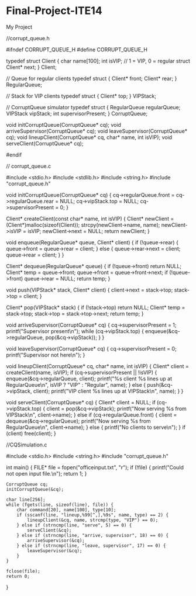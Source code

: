 # Final-Project-ITE14
My Project

//corrupt_queue.h

#ifndef CORRUPT_QUEUE_H
#define CORRUPT_QUEUE_H

typedef struct Client {
    char name[100];
    int isVIP; // 1 = VIP, 0 = regular
    struct Client* next;
} Client;

// Queue for regular clients
typedef struct {
    Client* front;
    Client* rear;
} RegularQueue;

// Stack for VIP clients
typedef struct {
    Client* top;
} VIPStack;

// CorruptQueue simulator
typedef struct {
    RegularQueue regularQueue;
    VIPStack vipStack;
    int supervisorPresent;
} CorruptQueue;

void initCorruptQueue(CorruptQueue* cq);
void arriveSupervisor(CorruptQueue* cq);
void leaveSupervisor(CorruptQueue* cq);
void lineupClient(CorruptQueue* cq, char* name, int isVIP);
void serveClient(CorruptQueue* cq);

#endif

// corrupt_queue.c

#include <stdio.h>
#include <stdlib.h>
#include <string.h>
#include "corrupt_queue.h"

void initCorruptQueue(CorruptQueue* cq) {
    cq->regularQueue.front = cq->regularQueue.rear = NULL;
    cq->vipStack.top = NULL;
    cq->supervisorPresent = 0;
}

Client* createClient(const char* name, int isVIP) {
    Client* newClient = (Client*)malloc(sizeof(Client));
    strcpy(newClient->name, name);
    newClient->isVIP = isVIP;
    newClient->next = NULL;
    return newClient;
}

void enqueue(RegularQueue* queue, Client* client) {
    if (!queue->rear) {
        queue->front = queue->rear = client;
    } else {
        queue->rear->next = client;
        queue->rear = client;
    }
}

Client* dequeue(RegularQueue* queue) {
    if (!queue->front) return NULL;
    Client* temp = queue->front;
    queue->front = queue->front->next;
    if (!queue->front) queue->rear = NULL;
    return temp;
}

void push(VIPStack* stack, Client* client) {
    client->next = stack->top;
    stack->top = client;
}

Client* pop(VIPStack* stack) {
    if (!stack->top) return NULL;
    Client* temp = stack->top;
    stack->top = stack->top->next;
    return temp;
}

void arriveSupervisor(CorruptQueue* cq) {
    cq->supervisorPresent = 1;
    printf("Supervisor present\n");
    while (cq->vipStack.top) {
        enqueue(&cq->regularQueue, pop(&cq->vipStack));
    }
}

void leaveSupervisor(CorruptQueue* cq) {
    cq->supervisorPresent = 0;
    printf("Supervisor not here\n");
}

void lineupClient(CorruptQueue* cq, char* name, int isVIP) {
    Client* client = createClient(name, isVIP);
    if (cq->supervisorPresent || !isVIP) {
        enqueue(&cq->regularQueue, client);
        printf("%s client %s lines up at RegularQueue\n", isVIP ? "VIP" : "Regular", name);
    } else {
        push(&cq->vipStack, client);
        printf("VIP client %s lines up at VIPStack\n", name);
    }
}

void serveClient(CorruptQueue* cq) {
    Client* client = NULL;
    if (cq->vipStack.top) {
        client = pop(&cq->vipStack);
        printf("Now serving %s from VIPStack\n", client->name);
    } else if (cq->regularQueue.front) {
        client = dequeue(&cq->regularQueue);
        printf("Now serving %s from RegularQueue\n", client->name);
    } else {
        printf("No clients to serve\n");
    }
    if (client) free(client);
}

//CQSimulation.c

#include <stdio.h>
#include <string.h>
#include "corrupt_queue.h"

int main() {
    FILE* file = fopen("officeinput.txt", "r");
    if (!file) {
        printf("Could not open input file.\n");
        return 1;
    }

    CorruptQueue cq;
    initCorruptQueue(&cq);

    char line[256];
    while (fgets(line, sizeof(line), file)) {
        char command[20], name[100], type[10];
        if (sscanf(line, "lineup,%99[^,],%9s", name, type) == 2) {
            lineupClient(&cq, name, strcmp(type, "VIP") == 0);
        } else if (strncmp(line, "serve", 5) == 0) {
            serveClient(&cq);
        } else if (strncmp(line, "arrive, supervisor", 18) == 0) {
            arriveSupervisor(&cq);
        } else if (strncmp(line, "leave, supervisor", 17) == 0) {
            leaveSupervisor(&cq);
        }
    }

    fclose(file);
    return 0;
}

